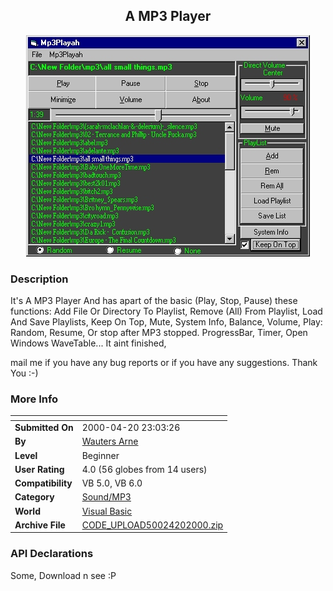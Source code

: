 ﻿<div align="center">

## A MP3 Player

<img src="PIC20004201723379648.jpg">
</div>

### Description

It's A MP3 Player And has apart of the basic (Play, Stop, Pause) these functions: Add File Or Directory To Playlist, Remove (All) From Playlist, Load And Save Playlists, Keep On Top, Mute, System Info, Balance, Volume, Play: Random, Resume, Or stop after MP3 stopped. ProgressBar, Timer, Open Windows WaveTable... It aint finished,

mail me if you have any bug reports or if you have any suggestions. Thank You :-)
 
### More Info
 


<span>             |<span>
---                |---
**Submitted On**   |2000-04-20 23:03:26
**By**             |[Wauters Arne](https://github.com/Planet-Source-Code/PSCIndex/blob/master/ByAuthor/wauters-arne.md)
**Level**          |Beginner
**User Rating**    |4.0 (56 globes from 14 users)
**Compatibility**  |VB 5\.0, VB 6\.0
**Category**       |[Sound/MP3](https://github.com/Planet-Source-Code/PSCIndex/blob/master/ByCategory/sound-mp3__1-45.md)
**World**          |[Visual Basic](https://github.com/Planet-Source-Code/PSCIndex/blob/master/ByWorld/visual-basic.md)
**Archive File**   |[CODE\_UPLOAD50024202000\.zip](https://github.com/Planet-Source-Code/wauters-arne-a-mp3-player__1-7427/archive/master.zip)

### API Declarations

Some, Download n see :P





